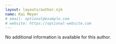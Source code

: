 ```yaml
---
layout: layouts/author.njk
name: Kai Meyer
# email: optional@example.com
# website: https://optional-website.com
---
```

No additional information is available for this author.
